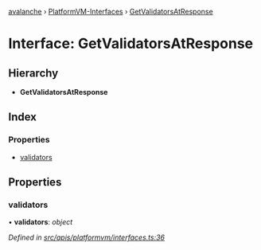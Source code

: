 [avalanche](../README.md) › [PlatformVM-Interfaces](../modules/platformvm_interfaces.md) › [GetValidatorsAtResponse](platformvm_interfaces.getvalidatorsatresponse.md)

# Interface: GetValidatorsAtResponse

## Hierarchy

* **GetValidatorsAtResponse**

## Index

### Properties

* [validators](platformvm_interfaces.getvalidatorsatresponse.md#validators)

## Properties

###  validators

• **validators**: *object*

*Defined in [src/apis/platformvm/interfaces.ts:36](https://github.com/ava-labs/avalanchejs/blob/598fbcc/src/apis/platformvm/interfaces.ts#L36)*

